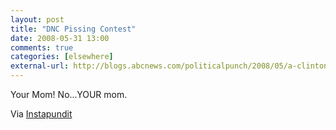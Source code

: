 ```yaml
---
layout: post  
title: "DNC Pissing Contest"  
date: 2008-05-31 13:00  
comments: true  
categories: [elsewhere]
external-url: http://blogs.abcnews.com/politicalpunch/2008/05/a-clinton-hur-1.html
---
```


Your Mom! No...YOUR mom.

Via [Instapundit][1]

   [1]: http://www.instapundit.com

